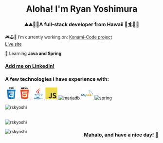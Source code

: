 <h1 align="center">Aloha! I'm Ryan Yoshimura</h1>
<h3 align="center">⛰️⛰️🌱🌺A full-stack developer from Hawaii 󠁵󠁳󠁨󠁩󠁿🌊🏄🤙🏼</h3>


🎮🕹️👾 I’m currently working on: [Konami-Code project](https://github.com/RSKYoshi/RSKYoshi.github.io) <br>[Live site](https://rskyoshi.github.io/)

🌱 Learning **Java and Spring**

<h3 align="left"><a href="https://linkedin.com/in/ryanskyoshimura">Add me on LinkedIn!</a></h3>
<p align="left">
</p>

<h3 align="left">A few technologies I have experience with:</h3>
<p align="left"> <a href="https://www.w3schools.com/css/" target="_blank" rel="noreferrer"> <img src="https://raw.githubusercontent.com/devicons/devicon/master/icons/css3/css3-original-wordmark.svg" alt="css3" width="40" height="40"/> </a> <a href="https://www.w3.org/html/" target="_blank" rel="noreferrer"> <img src="https://raw.githubusercontent.com/devicons/devicon/master/icons/html5/html5-original-wordmark.svg" alt="html5" width="40" height="40"/> </a> <a href="https://www.java.com" target="_blank" rel="noreferrer"> <img src="https://raw.githubusercontent.com/devicons/devicon/master/icons/java/java-original.svg" alt="java" width="40" height="40"/> </a> <a href="https://developer.mozilla.org/en-US/docs/Web/JavaScript" target="_blank" rel="noreferrer"> <img src="https://raw.githubusercontent.com/devicons/devicon/master/icons/javascript/javascript-original.svg" alt="javascript" width="40" height="40"/> </a> <a href="https://mariadb.org/" target="_blank" rel="noreferrer"> <img src="https://www.vectorlogo.zone/logos/mariadb/mariadb-icon.svg" alt="mariadb" width="40" height="40"/> </a> <a href="https://www.mysql.com/" target="_blank" rel="noreferrer"> <img src="https://raw.githubusercontent.com/devicons/devicon/master/icons/mysql/mysql-original-wordmark.svg" alt="mysql" width="40" height="40"/> </a><a href="https://spring.io/" target="_blank" rel="noreferrer"><img src="https://www.vectorlogo.zone/logos/springio/springio-icon.svg" alt="spring" width="40" height="40"/> </a> </p>

<div><img align="left" src="https://github-readme-stats.vercel.app/api/top-langs?username=rskyoshi&show_icons=true&locale=en&layout=compact" alt="rskyoshi" /></div>
<br><br>
<p><img align="center" src="https://github-readme-stats.vercel.app/api?username=rskyoshi&show_icons=true&locale=en" alt="rskyoshi" /></p>

<p><img align="left" src="https://github-readme-streak-stats.herokuapp.com/?user=rskyoshi&" alt="rskyoshi" /></p>

<h3 display="inline-block" align="right">Mahalo, and have a nice day! 👋</h3>

